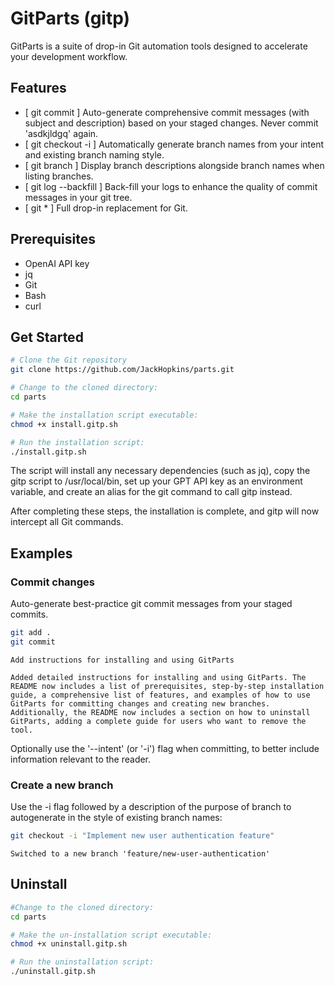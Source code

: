 # GitParts (gitp)

GitParts is a suite of drop-in Git automation tools designed to accelerate your development workflow.

## Features
- [ git commit ] Auto-generate comprehensive commit messages (with subject and description) based on your staged changes. Never commit 'asdkjldgq' again.
- [ git checkout -i ] Automatically generate branch names from your intent and existing branch naming style.
- [ git branch ] Display branch descriptions alongside branch names when listing branches.
- [ git log --backfill ] Back-fill your logs to enhance the quality of commit messages in your git tree.
- [ git * ] Full drop-in replacement for Git.

## Prerequisites
- OpenAI API key
- jq
- Git
- Bash
- curl

## Get Started

```bash
# Clone the Git repository
git clone https://github.com/JackHopkins/parts.git

# Change to the cloned directory:
cd parts

# Make the installation script executable:
chmod +x install.gitp.sh

# Run the installation script:
./install.gitp.sh
```

The script will install any necessary dependencies (such as jq), copy the gitp script to /usr/local/bin, set up your GPT API key as an environment variable, and create an alias for the git command to call gitp instead.

After completing these steps, the installation is complete, and gitp will now intercept all Git commands.

## Examples

### Commit changes

Auto-generate best-practice git commit messages from your staged commits.
```bash
git add .
git commit
```

```stdout
Add instructions for installing and using GitParts

Added detailed instructions for installing and using GitParts. The README now includes a list of prerequisites, step-by-step installation guide, a comprehensive list of features, and examples of how to use GitParts for committing changes and creating new branches. Additionally, the README now includes a section on how to uninstall GitParts, adding a complete guide for users who want to remove the tool.
```

Optionally use the '--intent' (or '-i') flag when committing, to better include information relevant to the reader.

### Create a new branch
Use the -i flag followed by a description of the purpose of branch to autogenerate in the style of existing branch names:

```bash
git checkout -i "Implement new user authentication feature"
```

```stdout
Switched to a new branch 'feature/new-user-authentication'
```


## Uninstall

```bash
#Change to the cloned directory:
cd parts

# Make the un-installation script executable:
chmod +x uninstall.gitp.sh

# Run the uninstallation script:
./uninstall.gitp.sh
```